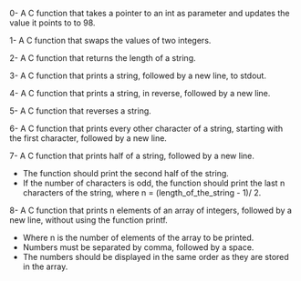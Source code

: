 0- A C function that takes a pointer to an int as parameter and updates the value it points to to 98.

1- A C function that swaps the values of two integers.

2- A C function that returns the length of a string.

3- A C function that prints a string, followed by a new line, to stdout.

4- A C function that prints a string, in reverse, followed by a new line.

5- A C function that reverses a string.

6- A C function that prints every other character of a string, starting with the first character, followed by a new line.

7- A C function that prints half of a string, followed by a new line.
   - The function should print the second half of the string.
   - If the number of characters is odd, the function should print the last n characters of the string, where n = (length_of_the_string - 1)/ 2.

8- A C function that prints n elements of an array of integers, followed by a new line, without using the function printf.
   - Where n is the number of elements of the array to be printed.
   - Numbers must be separated by comma, followed by a space.
   - The numbers should be displayed in the same order as they are stored in the array.
